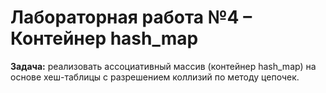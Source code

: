 # Лабораторная работа №4 – Контейнер hash_map

**Задача:** реализовать ассоциативный массив (контейнер hash_map) на основе хеш-таблицы с разрешением коллизий по методу цепочек.

